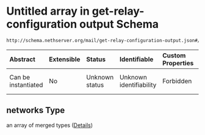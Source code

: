 # Untitled array in get-relay-configuration output Schema

```txt
http://schema.nethserver.org/mail/get-relay-configuration-output.json#/properties/networks
```



| Abstract            | Extensible | Status         | Identifiable            | Custom Properties | Additional Properties | Access Restrictions | Defined In                                                                                               |
| :------------------ | :--------- | :------------- | :---------------------- | :---------------- | :-------------------- | :------------------ | :------------------------------------------------------------------------------------------------------- |
| Can be instantiated | No         | Unknown status | Unknown identifiability | Forbidden         | Allowed               | none                | [get-relay-configuration-output.json\*](mail/get-relay-configuration-output.json "open original schema") |

## networks Type

an array of merged types ([Details](get-relay-configuration-output-properties-networks-items.md))
